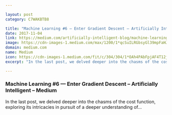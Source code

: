 ```yaml
---

layout: post
category: C7WAKBTB8

title: "Machine Learning #6 — Enter Gradient Descent – Artificially Intelligent – Medium"
date: 2017-11-04
link: https://medium.com/artificially-intelligent-blog/machine-learning-6-enter-gradient-descent-ef04726c84bb?source=rss------machine_learning-5
image: https://cdn-images-1.medium.com/max/1200/1*qcSuILRGbsyGl39mpFaHJQ.png
domain: medium.com
name: Medium
icon: https://cdn-images-1.medium.com/fit/c/304/304/1*OAh4PAbFpjAF4T12j5GxYQ.png
excerpt: "In the last post, we delved deeper into the chasms of the cost function, exploring its intricacies in pursuit of a deeper understanding of…"

---
```


### Machine Learning #6 — Enter Gradient Descent – Artificially Intelligent – Medium

In the last post, we delved deeper into the chasms of the cost function, exploring its intricacies in pursuit of a deeper understanding of…
